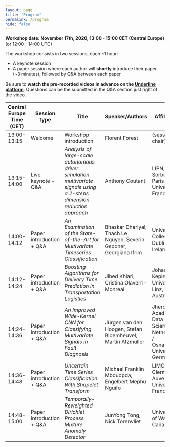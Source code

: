 ```yaml
---
layout: page
title: "Program"
permalink: /program
hide: false
---
```


**Workshop date: November 17th, 2020, 13:00 - 15:00 CET (Central Europe)** (or 12:00 - 14:00 UTC)

The workshop consists in two sessions, each ~1 hour:
* A keynote session
* A paper session where each author will **shortly** introduce their paper (~3 minutes), followed by Q&A between each paper

Be sure to **watch the pre-recorded videos in advance on the [Underline platform](https://underline.io/events/49/sessions?eventSessionId=1073)**. Questions can be the submitted in the Q&A section just right of the video. 

Central Europe Time (CET) | Session type | Title | Speaker/Authors | Affiliation
---------------------|--------------|-------|-----------------|-------------
13:00-13:15        | Welcome | Workshop introduction | Florent Forest | (session chair)
13:15-14:00        | Live keynote + Q&A | _Analysis of large-scale autonomous driver simulation multivariate signals using a 2-steps dimension reduction approach_ | Anthony Coutant | LIPN, Sorbonne Paris Nord University, France
14:00-14:12       | Paper introduction + Q&A | _An Examination of the State-of-the-Art for Multivariate Timeseries Classification_ | Bhaskar Dhariyal, Thach Le Nguyen, Severin Gsponer, Georgiana Ifrim | University College Dublin, Ireland
14:12-14:24        | Paper introduction + Q&A | _Boosting Algorithms for Delivery Time Prediction in Transportation Logistics_ | Jihed Khiari, Cristina Olaverri-Monreal | Johannes Kepler University Linz, Austria
14:24-14:36        | Paper introduction + Q&A | _An Improved Wide-Kernel CNN for Classifying Multivariate Signals in Fault Diagnosis_ | Jürgen van den Hoogen, Stefan Bloemheuvel, Martin Atzmüller | Jheronimus Academy of Data Science, Netherlands / Osnabrück University, Germany
14:36-14:48        | Paper introduction + Q&A | _Uncertain Time Series Classification With Shapelet Transform_ | Michael Franklin Mbouopda, Engelbert Mephu Nguifo | LIMOS, Clermont Auvergne University, France
14:48-15:00        | Paper introduction + Q&A | _Temporally-Reweighted Dirichlet Process Mixture Anomaly Detector_ | JunYong Tong, Nick Torenvliet | University of Waterloo, Canada
